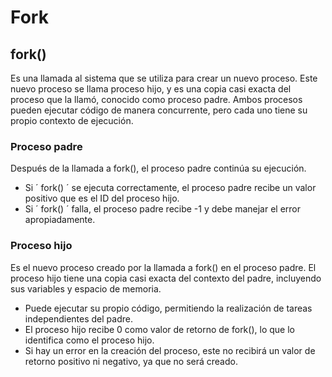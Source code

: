 # Fork

## fork()
Es una llamada al sistema que se utiliza para crear un nuevo proceso. Este nuevo proceso se llama proceso hijo, y es una copia casi exacta del proceso que la llamó, conocido como proceso padre.
Ambos procesos pueden ejecutar código de manera concurrente, pero cada uno tiene su propio contexto de ejecución.

### Proceso padre
Después de la llamada a fork(), el proceso padre continúa su ejecución.
  - Si ´ fork() ´ se ejecuta correctamente, el proceso padre recibe un valor positivo que es el ID del proceso hijo.
  - Si ´ fork() ´ falla, el proceso padre recibe -1 y debe manejar el error apropiadamente.

### Proceso hijo
Es el nuevo proceso creado por la llamada a fork() en el proceso padre.
El proceso hijo tiene una copia casi exacta del contexto del padre, incluyendo sus variables y espacio de memoria.
  - Puede ejecutar su propio código, permitiendo la realización de tareas independientes del padre.
  - El proceso hijo recibe 0 como valor de retorno de fork(), lo que lo identifica como el proceso hijo.
  - Si hay un error en la creación del proceso, este no recibirá un valor de retorno positivo ni negativo, ya que no será creado.
